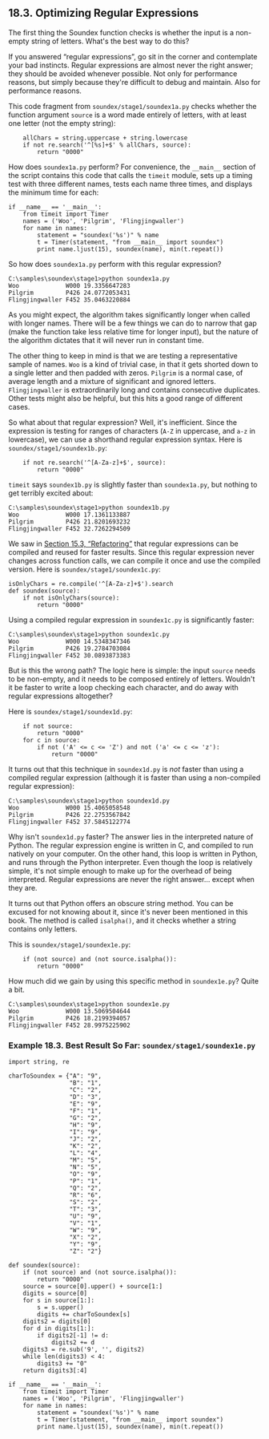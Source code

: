 

18.3. Optimizing Regular Expressions
------------------------------------

The first thing the Soundex function checks is whether the input is a
non-empty string of letters. What's the best way to do this?

If you answered “regular expressions”, go sit in the corner and
contemplate your bad instincts. Regular expressions are almost never the
right answer; they should be avoided whenever possible. Not only for
performance reasons, but simply because they're difficult to debug and
maintain. Also for performance reasons.

This code fragment from `soundex/stage1/soundex1a.py` checks whether the
function argument `source` is a word made entirely of letters, with at
least one letter (not the empty string):

        allChars = string.uppercase + string.lowercase
        if not re.search('^[%s]+$' % allChars, source):
            return "0000"

How does `soundex1a.py` perform? For convenience, the `__main__` section
of the script contains this code that calls the `timeit` module, sets up
a timing test with three different names, tests each name three times,
and displays the minimum time for each:

    if __name__ == '__main__':
        from timeit import Timer
        names = ('Woo', 'Pilgrim', 'Flingjingwaller')
        for name in names:
            statement = "soundex('%s')" % name
            t = Timer(statement, "from __main__ import soundex")
            print name.ljust(15), soundex(name), min(t.repeat())

So how does `soundex1a.py` perform with this regular expression?

    C:\samples\soundex\stage1>python soundex1a.py
    Woo             W000 19.3356647283
    Pilgrim         P426 24.0772053431
    Flingjingwaller F452 35.0463220884

As you might expect, the algorithm takes significantly longer when
called with longer names. There will be a few things we can do to narrow
that gap (make the function take less relative time for longer input),
but the nature of the algorithm dictates that it will never run in
constant time.

The other thing to keep in mind is that we are testing a representative
sample of names. `Woo` is a kind of trivial case, in that it gets
shorted down to a single letter and then padded with zeros. `Pilgrim` is
a normal case, of average length and a mixture of significant and
ignored letters. `Flingjingwaller` is extraordinarily long and contains
consecutive duplicates. Other tests might also be helpful, but this hits
a good range of different cases.

So what about that regular expression? Well, it's inefficient. Since the
expression is testing for ranges of characters (`A-Z` in uppercase, and
`a-z` in lowercase), we can use a shorthand regular expression syntax.
Here is `soundex/stage1/soundex1b.py`:

        if not re.search('^[A-Za-z]+$', source):
            return "0000"

`timeit` says `soundex1b.py` is slightly faster than `soundex1a.py`, but
nothing to get terribly excited about:

    C:\samples\soundex\stage1>python soundex1b.py
    Woo             W000 17.1361133887
    Pilgrim         P426 21.8201693232
    Flingjingwaller F452 32.7262294509

We saw in [Section 15.3,
“Refactoring”](../refactoring/refactoring.html "15.3. Refactoring") that
regular expressions can be compiled and reused for faster results. Since
this regular expression never changes across function calls, we can
compile it once and use the compiled version. Here is
`soundex/stage1/soundex1c.py`:

    isOnlyChars = re.compile('^[A-Za-z]+$').search
    def soundex(source):
        if not isOnlyChars(source):
            return "0000"

Using a compiled regular expression in `soundex1c.py` is significantly
faster:

    C:\samples\soundex\stage1>python soundex1c.py
    Woo             W000 14.5348347346
    Pilgrim         P426 19.2784703084
    Flingjingwaller F452 30.0893873383

But is this the wrong path? The logic here is simple: the input `source`
needs to be non-empty, and it needs to be composed entirely of letters.
Wouldn't it be faster to write a loop checking each character, and do
away with regular expressions altogether?

Here is `soundex/stage1/soundex1d.py`:

        if not source:
            return "0000"
        for c in source:
            if not ('A' <= c <= 'Z') and not ('a' <= c <= 'z'):
                return "0000"

It turns out that this technique in `soundex1d.py` is *not* faster than
using a compiled regular expression (although it is faster than using a
non-compiled regular expression):

    C:\samples\soundex\stage1>python soundex1d.py
    Woo             W000 15.4065058548
    Pilgrim         P426 22.2753567842
    Flingjingwaller F452 37.5845122774

Why isn't `soundex1d.py` faster? The answer lies in the interpreted
nature of Python. The regular expression engine is written in C, and
compiled to run natively on your computer. On the other hand, this loop
is written in Python, and runs through the Python interpreter. Even
though the loop is relatively simple, it's not simple enough to make up
for the overhead of being interpreted. Regular expressions are never the
right answer... except when they are.

It turns out that Python offers an obscure string method. You can be
excused for not knowing about it, since it's never been mentioned in
this book. The method is called `isalpha()`, and it checks whether a
string contains only letters.

This is `soundex/stage1/soundex1e.py`:

        if (not source) and (not source.isalpha()):
            return "0000"

How much did we gain by using this specific method in `soundex1e.py`?
Quite a bit.

    C:\samples\soundex\stage1>python soundex1e.py
    Woo             W000 13.5069504644
    Pilgrim         P426 18.2199394057
    Flingjingwaller F452 28.9975225902

### Example 18.3. Best Result So Far: `soundex/stage1/soundex1e.py`

    import string, re

    charToSoundex = {"A": "9",
                     "B": "1",
                     "C": "2",
                     "D": "3",
                     "E": "9",
                     "F": "1",
                     "G": "2",
                     "H": "9",
                     "I": "9",
                     "J": "2",
                     "K": "2",
                     "L": "4",
                     "M": "5",
                     "N": "5",
                     "O": "9",
                     "P": "1",
                     "Q": "2",
                     "R": "6",
                     "S": "2",
                     "T": "3",
                     "U": "9",
                     "V": "1",
                     "W": "9",
                     "X": "2",
                     "Y": "9",
                     "Z": "2"}

    def soundex(source):
        if (not source) and (not source.isalpha()):
            return "0000"
        source = source[0].upper() + source[1:]
        digits = source[0]
        for s in source[1:]:
            s = s.upper()
            digits += charToSoundex[s]
        digits2 = digits[0]
        for d in digits[1:]:
            if digits2[-1] != d:
                digits2 += d
        digits3 = re.sub('9', '', digits2)
        while len(digits3) < 4:
            digits3 += "0"
        return digits3[:4]

    if __name__ == '__main__':
        from timeit import Timer
        names = ('Woo', 'Pilgrim', 'Flingjingwaller')
        for name in names:
            statement = "soundex('%s')" % name
            t = Timer(statement, "from __main__ import soundex")
            print name.ljust(15), soundex(name), min(t.repeat())

  

